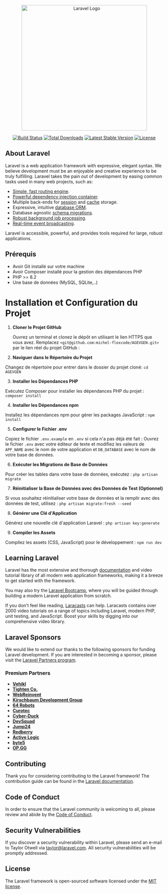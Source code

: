 <p align="center"><a href="https://laravel.com" target="_blank"><img src="https://raw.githubusercontent.com/laravel/art/master/logo-lockup/5%20SVG/2%20CMYK/1%20Full%20Color/laravel-logolockup-cmyk-red.svg" width="400" alt="Laravel Logo"></a></p>

<p align="center">
<a href="https://github.com/laravel/framework/actions"><img src="https://github.com/laravel/framework/workflows/tests/badge.svg" alt="Build Status"></a>
<a href="https://packagist.org/packages/laravel/framework"><img src="https://img.shields.io/packagist/dt/laravel/framework" alt="Total Downloads"></a>
<a href="https://packagist.org/packages/laravel/framework"><img src="https://img.shields.io/packagist/v/laravel/framework" alt="Latest Stable Version"></a>
<a href="https://packagist.org/packages/laravel/framework"><img src="https://img.shields.io/packagist/l/laravel/framework" alt="License"></a>
</p>

## About Laravel

Laravel is a web application framework with expressive, elegant syntax. We believe development must be an enjoyable and creative experience to be truly fulfilling. Laravel takes the pain out of development by easing common tasks used in many web projects, such as:

- [Simple, fast routing engine](https://laravel.com/docs/routing).
- [Powerful dependency injection container](https://laravel.com/docs/container).
- Multiple back-ends for [session](https://laravel.com/docs/session) and [cache](https://laravel.com/docs/cache) storage.
- Expressive, intuitive [database ORM](https://laravel.com/docs/eloquent).
- Database agnostic [schema migrations](https://laravel.com/docs/migrations).
- [Robust background job processing](https://laravel.com/docs/queues).
- [Real-time event broadcasting](https://laravel.com/docs/broadcasting).

Laravel is accessible, powerful, and provides tools required for large, robust applications.


## Prérequis

- Avoir Git installé sur votre machine
- Avoir Composer installé pour la gestion des dépendances PHP
- PHP >= 8.2
- Une base de données (MySQL, SQLite,..)

# Installation et Configuration du Projet

1. **Cloner le Projet GitHub**

   Ouvrez un terminal et clonez le dépôt en utilisant le lien HTTPS que vous avez. Remplacez `<git@github.com:michel-flexcode/AGEVGEN.git>` par le lien réel du projet GitHub :

2. **Naviguer dans le Répertoire du Projet**

Changez de répertoire pour entrer dans le dossier du projet cloné:
`cd AGEVGEN` 

3. **Installer les Dépendances PHP**

Exécutez Composer pour installer les dépendances PHP du projet :
`composer install` 

4. **Installer les Dépendances npm**

Installez les dépendances npm pour gérer les packages JavaScript :
`npm install` 

5. **Configurer le Fichier .env**

Copiez le fichier `.env.example` en `.env` si cela n'a pas déjà été fait :
Ouvrez le fichier `.env` avec votre éditeur de texte et modifiez les valeurs de `APP_NAME` avec le nom de votre application et `DB_DATABASE` avec le nom de votre base de données.

6. **Exécuter les Migrations de Base de Données**

Pour créer les tables dans votre base de données, exécutez :
`php artisan migrate` 

7. **Réinitialiser la Base de Données avec des Données de Test (Optionnel)**

Si vous souhaitez réinitialiser votre base de données et la remplir avec des données de test, utilisez :
`php artisan migrate:fresh --seed` 

8. **Générer une Clé d'Application**

Générez une nouvelle clé d'application Laravel :
`php artisan key:generate` 

9. **Compiler les Assets**

Compilez les assets (CSS, JavaScript) pour le développement :
`npm run dev` 




## Learning Laravel

Laravel has the most extensive and thorough [documentation](https://laravel.com/docs) and video tutorial library of all modern web application frameworks, making it a breeze to get started with the framework.

You may also try the [Laravel Bootcamp](https://bootcamp.laravel.com), where you will be guided through building a modern Laravel application from scratch.

If you don't feel like reading, [Laracasts](https://laracasts.com) can help. Laracasts contains over 2000 video tutorials on a range of topics including Laravel, modern PHP, unit testing, and JavaScript. Boost your skills by digging into our comprehensive video library.

## Laravel Sponsors

We would like to extend our thanks to the following sponsors for funding Laravel development. If you are interested in becoming a sponsor, please visit the [Laravel Partners program](https://partners.laravel.com).

### Premium Partners

- **[Vehikl](https://vehikl.com/)**
- **[Tighten Co.](https://tighten.co)**
- **[WebReinvent](https://webreinvent.com/)**
- **[Kirschbaum Development Group](https://kirschbaumdevelopment.com)**
- **[64 Robots](https://64robots.com)**
- **[Curotec](https://www.curotec.com/services/technologies/laravel/)**
- **[Cyber-Duck](https://cyber-duck.co.uk)**
- **[DevSquad](https://devsquad.com/hire-laravel-developers)**
- **[Jump24](https://jump24.co.uk)**
- **[Redberry](https://redberry.international/laravel/)**
- **[Active Logic](https://activelogic.com)**
- **[byte5](https://byte5.de)**
- **[OP.GG](https://op.gg)**

## Contributing

Thank you for considering contributing to the Laravel framework! The contribution guide can be found in the [Laravel documentation](https://laravel.com/docs/contributions).

## Code of Conduct

In order to ensure that the Laravel community is welcoming to all, please review and abide by the [Code of Conduct](https://laravel.com/docs/contributions#code-of-conduct).

## Security Vulnerabilities

If you discover a security vulnerability within Laravel, please send an e-mail to Taylor Otwell via [taylor@laravel.com](mailto:taylor@laravel.com). All security vulnerabilities will be promptly addressed.

## License

The Laravel framework is open-sourced software licensed under the [MIT license](https://opensource.org/licenses/MIT).

